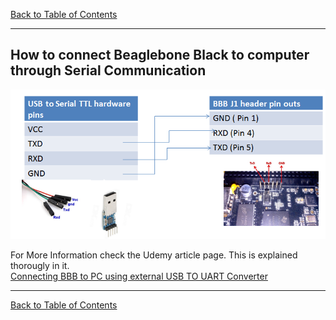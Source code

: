[Back to Table of Contents](../Notes.md)
***

## How to connect Beaglebone Black to computer through Serial Communication

![Serial Connection Diagram of BBB through UART](../Images/SerialConnectionDiagram.png)

For More Information check the Udemy article page. This is explained thorougly in it.
<br/>
[Connecting BBB to PC using external USB TO UART Converter](https://www.udemy.com/course/embedded-linux-step-by-step-using-beaglebone/learn/lecture/7243976#overview)

***

[Back to Table of Contents](../Notes.md)

